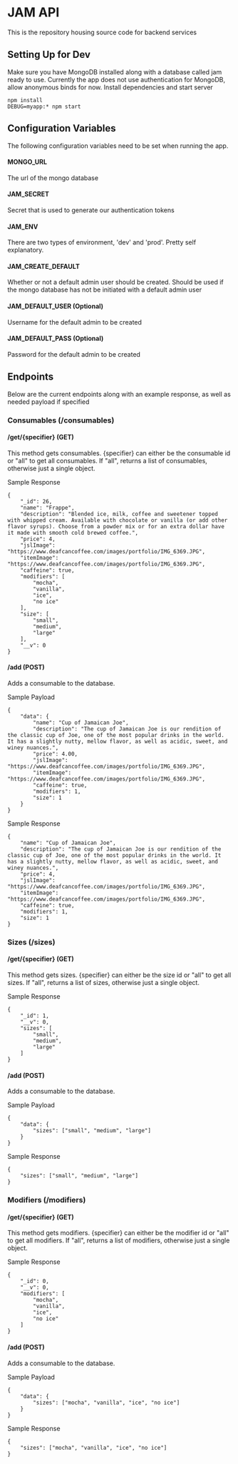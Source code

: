 # JAM API

This is the repository housing source code for backend services

## Setting Up for Dev

Make sure you have MongoDB installed along with a database called jam ready to use.
Currently the app does not use authentication for MongoDB, allow anonymous binds for now.
Install dependencies and start server
```
npm install
DEBUG=myapp:* npm start
```
## Configuration Variables

The following configuration variables need to be set when running the app.

#### MONGO_URL
The url of the mongo database
#### JAM_SECRET
Secret that is used to generate our authentication tokens
#### JAM_ENV
There are two types of environment, 'dev' and 'prod'. Pretty self explanatory.
#### JAM_CREATE_DEFAULT
Whether or not a default admin user should be created. Should be used if the mongo database
has not be initiated with a default admin user
#### JAM_DEFAULT_USER (Optional)
Username for the default admin to be created
#### JAM_DEFAULT_PASS (Optional)
Password for the default admin to be created

## Endpoints

Below are the current endpoints along with an example response, as well as needed payload if specified

### Consumables (/consumables)

#### /get/{specifier} (GET)

This method gets consumables. {specifier} can either be the consumable id or "all" to get all consumables.
If "all", returns a list of consumables, otherwise just a single object.

Sample Response
```
{
    "_id": 26,
    "name": "Frappe",
    "description": "Blended ice, milk, coffee and sweetener topped with whipped cream. Available with chocolate or vanilla (or add other flavor syrups). Choose from a powder mix or for an extra dollar have it made with smooth cold brewed coffee.",
    "price": 4,
    "jslImage": "https://www.deafcancoffee.com/images/portfolio/IMG_6369.JPG",
    "itemImage": "https://www.deafcancoffee.com/images/portfolio/IMG_6369.JPG",
    "caffeine": true,
    "modifiers": [
        "mocha",
        "vanilla",
        "ice",
        "no ice"
    ],
    "size": [
        "small",
        "medium",
        "large"
    ],
    "__v": 0
}
```

#### /add (POST)

Adds a consumable to the database.

Sample Payload
```
{
    "data": {
        "name": "Cup of Jamaican Joe",
        "description": "The cup of Jamaican Joe is our rendition of the classic cup of Joe, one of the most popular drinks in the world. It has a slightly nutty, mellow flavor, as well as acidic, sweet, and winey nuances.",
        "price": 4.00,
        "jslImage": "https://www.deafcancoffee.com/images/portfolio/IMG_6369.JPG",
        "itemImage": "https://www.deafcancoffee.com/images/portfolio/IMG_6369.JPG",
        "caffeine": true,
        "modifiers": 1,
        "size": 1
    }
}
```
Sample Response
```
{
    "name": "Cup of Jamaican Joe",
    "description": "The cup of Jamaican Joe is our rendition of the classic cup of Joe, one of the most popular drinks in the world. It has a slightly nutty, mellow flavor, as well as acidic, sweet, and winey nuances.",
    "price": 4,
    "jslImage": "https://www.deafcancoffee.com/images/portfolio/IMG_6369.JPG",
    "itemImage": "https://www.deafcancoffee.com/images/portfolio/IMG_6369.JPG",
    "caffeine": true,
    "modifiers": 1,
    "size": 1
}
```

### Sizes (/sizes)

#### /get/{specifier} (GET)

This method gets sizes. {specifier} can either be the size id or "all" to get all sizes.
If "all", returns a list of sizes, otherwise just a single object.

Sample Response
```
{
    "_id": 1,
    "__v": 0,
    "sizes": [
        "small",
        "medium",
        "large"
    ]
}
```

#### /add (POST)

Adds a consumable to the database.

Sample Payload
```
{
    "data": {
        "sizes": ["small", "medium", "large"]
    }
}
```
Sample Response
```
{
    "sizes": ["small", "medium", "large"]
}
```

### Modifiers (/modifiers)

#### /get/{specifier} (GET)

This method gets modifiers. {specifier} can either be the modifier id or "all" to get all modifiers.
If "all", returns a list of modifiers, otherwise just a single object.

Sample Response
```
{
    "_id": 0,
    "__v": 0,
    "modifiers": [
        "mocha",
        "vanilla",
        "ice",
        "no ice"
    ]
}
```

#### /add (POST)

Adds a consumable to the database.

Sample Payload
```
{
    "data": {
        "sizes": ["mocha", "vanilla", "ice", "no ice"]
    }
}
```
Sample Response
```
{
    "sizes": ["mocha", "vanilla", "ice", "no ice"]
}
```
